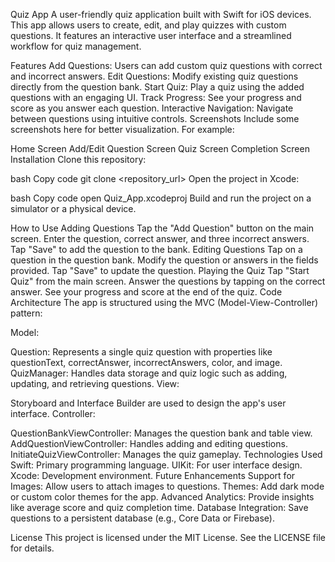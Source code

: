
Quiz App
A user-friendly quiz application built with Swift for iOS devices. This app allows users to create, edit, and play quizzes with custom questions. It features an interactive user interface and a streamlined workflow for quiz management.

Features
Add Questions: Users can add custom quiz questions with correct and incorrect answers.
Edit Questions: Modify existing quiz questions directly from the question bank.
Start Quiz: Play a quiz using the added questions with an engaging UI.
Track Progress: See your progress and score as you answer each question.
Interactive Navigation: Navigate between questions using intuitive controls.
Screenshots
Include some screenshots here for better visualization. For example:

Home Screen
Add/Edit Question Screen
Quiz Screen
Completion Screen
Installation
Clone this repository:

bash
Copy code
git clone <repository_url>
Open the project in Xcode:

bash
Copy code
open Quiz_App.xcodeproj
Build and run the project on a simulator or a physical device.

How to Use
Adding Questions
Tap the "Add Question" button on the main screen.
Enter the question, correct answer, and three incorrect answers.
Tap "Save" to add the question to the bank.
Editing Questions
Tap on a question in the question bank.
Modify the question or answers in the fields provided.
Tap "Save" to update the question.
Playing the Quiz
Tap "Start Quiz" from the main screen.
Answer the questions by tapping on the correct answer.
See your progress and score at the end of the quiz.
Code Architecture
The app is structured using the MVC (Model-View-Controller) pattern:

Model:

Question: Represents a single quiz question with properties like questionText, correctAnswer, incorrectAnswers, color, and image.
QuizManager: Handles data storage and quiz logic such as adding, updating, and retrieving questions.
View:

Storyboard and Interface Builder are used to design the app's user interface.
Controller:

QuestionBankViewController: Manages the question bank and table view.
AddQuestionViewController: Handles adding and editing questions.
InitiateQuizViewController: Manages the quiz gameplay.
Technologies Used
Swift: Primary programming language.
UIKit: For user interface design.
Xcode: Development environment.
Future Enhancements
Support for Images: Allow users to attach images to questions.
Themes: Add dark mode or custom color themes for the app.
Advanced Analytics: Provide insights like average score and quiz completion time.
Database Integration: Save questions to a persistent database (e.g., Core Data or Firebase).

License
This project is licensed under the MIT License. See the LICENSE file for details.


